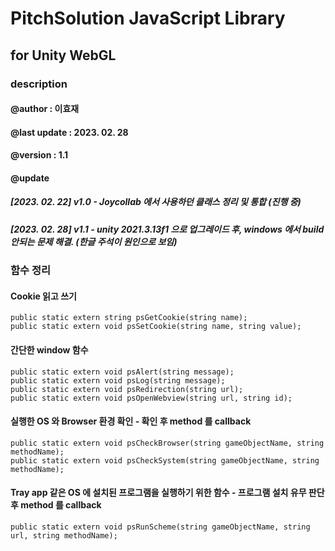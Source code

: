 # PitchSolution JavaScript Library
## for Unity WebGL 

### description
#### @author : 이효재
#### @last update : 2023. 02. 28
#### @version : 1.1
#### @update
##### [2023. 02. 22] v1.0 - Joycollab 에서 사용하던 클래스 정리 및 통합 (진행 중)
##### [2023. 02. 28] v1.1 - unity 2021.3.13f1 으로 업그레이드 후, windows 에서 build 안되는 문제 해결. (한글 주석이 원인으로 보임)

### 함수 정리
#### Cookie 읽고 쓰기

    public static extern string psGetCookie(string name);
    public static extern void psSetCookie(string name, string value);


#### 간단한 window 함수

    public static extern void psAlert(string message);
    public static extern void psLog(string message);
    public static extern void psRedirection(string url);
    public static extern void psOpenWebview(string url, string id);


#### 실행한 OS 와 Browser 환경 확인 - 확인 후 method 를 callback

    public static extern void psCheckBrowser(string gameObjectName, string methodName);
    public static extern void psCheckSystem(string gameObjectName, string methodName);


#### Tray app 같은 OS 에 설치된 프로그램을 실행하기 위한 함수 - 프로그램 설치 유무 판단 후 method 를 callback
   
    public static extern void psRunScheme(string gameObjectName, string url, string methodName);